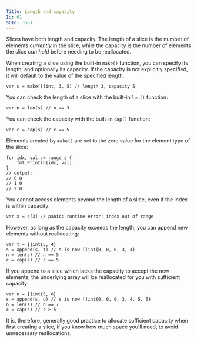 ```yaml
---
Title: Length and capacity
Id: 61
SOId: 3561
---
```

Slices have both length and capacity.  The length of a slice is the number of elements *currently* in the slice, while the capacity is the number of elements the slice *can hold* before needing to be reallocated.

When creating a slice using the built-in `make()` function, you can specify its length, and optionally its capacity. If the capacity is not explicitly specified, it will default to the value of the specified length.
```
var s = make([]int, 3, 5) // length 3, capacity 5
```

You can check the length of a slice with the built-in `len()` function:
```
var n = len(s) // n == 3
```

You can check the capacity with the built-in `cap()` function:
```
var c = cap(s) // c == 5
```

Elements created by `make()` are set to the zero value for the element type of the slice:
```
for idx, val := range s {
    fmt.Println(idx, val)
}
// output:
// 0 0
// 1 0
// 2 0
```


You cannot access elements beyond the length of a slice, even if the index is within capacity:
```
var x = s[3] // panic: runtime error: index out of range
```
However, as long as the capacity exceeds the length, you can append new elements without reallocating:
```
var t = []int{3, 4}
s = append(s, t) // s is now []int{0, 0, 0, 3, 4}
n = len(s) // n == 5
c = cap(s) // c == 5
```

If you append to a slice which lacks the capacity to accept the new elements, the underlying array will be reallocated for you with sufficient capacity:
```
var u = []int{5, 6}
s = append(s, u) // s is now []int{0, 0, 0, 3, 4, 5, 6}
n = len(s) // n == 7
c = cap(s) // c > 5
```
It is, therefore, generally good practice to allocate sufficient capacity when first creating a slice, if you know how much space you'll need, to avoid unnecessary reallocations.
